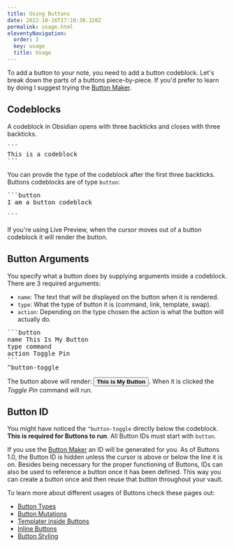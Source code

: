 ```yaml
---
title: Using Buttons
date: 2022-10-16T17:10:38.320Z
permalink: usage.html
eleventyNavigation:
  order: 3
  key: usage
  title: Usage
---
```


To add a button to your note, you need to add a button codeblock. Let's break down the parts of a buttons piece-by-piece. If you'd prefer to learn by doing I suggest trying the [Button Maker](/maker).

## Codeblocks

A codeblock in Obsidian opens with three backticks and closes with three backticks.

<pre>
```
This is a codeblock
```
</pre>

You can provde the type of the codeblock after the first three backticks. Buttons codeblocks are of type `button`:

<pre>
```button
I am a button codeblock

```
</pre>

If you're using Live Preview, when the cursor moves out of a button codeblock it will render the button.

## Button Arguments

You specify what a button does by supplying arguments inside a codeblock. There are 3 required arguments:
- `name`: The text that will be displayed on the button when it is rendered.
- `type`: What the type of button it is (command, link, template, swap).
- `action`: Depending on the type chosen the action is what the button will actually do.

<pre>
```button
name This Is My Button
type command
action Toggle Pin
```
^button-toggle
</pre>

The button above will render: <button class="text-purple-500 border border-purple-500 hover:bg-purple-500 hover:text-white active:bg-purple-600 font-bold  rounded outline-none focus:outline-none mr-1 mb-1 ease-linear transition-all duration-150 px-2"><strong>This is My Button</strong></button>. When it is clicked the _Toggle Pin_ command will run.

## Button ID

You might have noticed the `^button-toggle` directly below the codeblock. **This is required for Buttons to run**. All Button IDs must start with `button`.

If you use the [Button Maker](/maker) an ID will be generated for you. As of Buttons 1.0, the Button ID is hidden unless the cursor is above or below the line it is on. Besides being necessary for the proper functioning of Buttons, IDs can also be used to reference a button once it has been defined. This way you can create a button once and then reuse that button throughout your vault.


To learn more about different usages of Buttons check these pages out:
- [Button Types](/usage/types)
- [Button Mutations](/usage/mutations)
- [Templater inside Buttons](/usage/templater)
- [Inline Buttons](/usage/inline)
- [Button Styling](/usage/styling)
